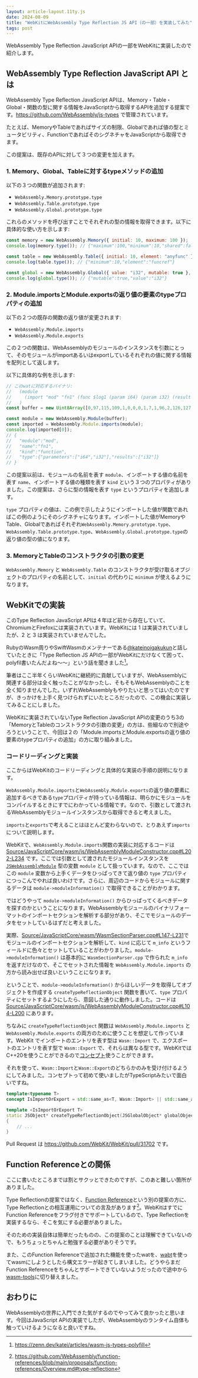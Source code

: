 ```yaml
---
layout: article-layout.11ty.js
date: 2024-08-09
title: "WebKitにWebAssembly Type Reflection JS API（の一部）を実装してみた"
tags: post
---
```


WebAssembly Type Reflection JavaScript APIの一部をWebKitに実装したので紹介します。

## WebAssembly Type Reflection JavaScript API とは

WebAssembly Type Reflection JavaScript APIは、Memory・Table・Global・関数の型に関する情報をJavaScriptから取得するAPIを追加する提案です。https://github.com/WebAssembly/js-types で管理されています。

たとえば、MemoryやTableであればサイズの制限、Globalであれば値の型とミュータビリティ、FunctionであればそのシグネチャをJavaScriptから取得できます。

この提案は、既存のAPIに対して３つの変更を加えます。

### 1. Memory、Global、Tableに対するtypeメソッドの追加

以下の３つの関数が追加されます:

- `WebAssembly.Memory.prototype.type`
- `WebAssembly.Table.prototype.type`
- `WebAssembly.Global.prototype.type`

これらのメソッドを呼び出すことでそれぞれの型の情報を取得できます。以下に具体的な使い方を示します:

```js
const memory = new WebAssembly.Memory({ initial: 10, maximum: 100 });
console.log(memory.type()); // {"maximum":100,"minimum":10,"shared":false}

const table = new WebAssembly.Table({ initial: 10, element: "anyfunc" });
console.log(table.type()); // {"minimum":10,"element":"funcref"}

const global = new WebAssembly.Global({ value: "i32", mutable: true }, 0);
console.log(global.type()); // {"mutable":true,"value":"i32"}
```

### 2. Module.importsとModule.exportsの返り値の要素のtypeプロパティの追加

以下の２つの既存の関数の返り値が変更されます:

- `WebAssembly.Module.imports`
- `WebAssembly.Module.exports`

この２つの関数は、WebAssemblyのモジュールのインスタンスを引数にとって、そのモジュールがimportあるいはexportしているそれぞれの値に関する情報を配列として返します。

以下に具体的な例を示します:

```js
// このwatに対応するバイナリ:
//   (module
//     (import "mod" "fn1" (func $log1 (param i64) (param i32) (result i32)))
//   )
const buffer = new Uint8Array([0,97,115,109,1,0,0,0,1,7,1,96,2,126,127,1,127,2,11,1,3,109,111,100,3,102,110,49,0,0]);

const module = new WebAssembly.Module(buffer);
const imported = WebAssembly.Module.imports(module);
console.log(imported[0]);
// {
//   "module":"mod",
//   "name":"fn1",
//   "kind":"function",
//   "type":{"parameters":["i64","i32"],"results":["i32"]}
// }
```

この提案以前は、モジュールの名前を表す `module`、インポートする値の名前を表す `name`、インポートする値の種類を表す `kind` という３つのプロパティがありました。この提案は、さらに型の情報を表す `type` というプロパティを追加します。

`type` プロパティの値は、この例で示したようにインポートした値が関数であればこの例のようにそのシグネチャになります。インポートした値がMemoryやTable、Globalであればそれぞれ`WebAssembly.Memory.prototype.type`、`WebAssembly.Table.prototype.type`、`WebAssembly.Global.prototype.type`の返り値の型の値になります。

### 3. MemoryとTableのコンストラクタの引数の変更

`WebAssembly.Memory` と `WebAssembly.Table` のコンストラクタが受け取るオブジェクトのプロパティの名前として、`initial` の代わりに `minimum` が使えるようになります。

## WebKitでの実装

このType Reflection JavaScript APIは４年ほど前から存在していて、ChromiumとFirefoxには実装されています。WebKitには 1 は実装されていましたが、2 と 3 は実装されていませんでした。

RubyのWasm周りやSwiftWasmのメンテナーである[@kateinoigakukun](https://x.com/kateinoigakukun)と話していたときに「Type Reflection JS APIの一部がWebKitにだけなくて困って、polyfil書いたんだよね～～」という話を聞きました[^1]。

筆者はここ半年くらいWebKitに継続的に貢献していますが、WebAssemblyに関連する部分は全く触ったことがなかったし、そもそもWebAssemblyのことを全く知りませんでした。いずれWebAssemblyもやりたいと思ってはいたのですが、きっかけを上手く見つけられずにいたところだったので、この機会に実装してみることにしました。

WebKitに実装されていないType Reflection JavaScript APIの変更のうち3の「MemoryとTableのコンストラクタの引数の変更」の方は、些細なので別途やろうということで、今回は２の「Module.importsとModule.exportsの返り値の要素のtypeプロパティの追加」の方に取り組みました。

### コードリーディングと実装

ここからはWebKitのコードリーディングと具体的な実装の手順の説明になります。

`WebAssembly.Module.imports`と`WebAssembly.Module.exports`の返り値の要素に追加するべきである`type`プロパティが持っている情報は、明らかにモジュールをコンパイルするときにすでにわかっている情報です。なので、引数として渡されるWebAssemblyモジュールインスタンスから取得できると考えました。

`imports`と`exports`で考えることはほとんど変わらないので、とりあえず`imports`について説明します。

WebKitで、`WebAssembly.Module.imports`関数の実装に対応するコードは [Source/JavaScriptCore/wasm/js/WebAssemblyModuleConstructor.cpp#L202-L234](https://github.com/WebKit/WebKit/blob/6880a8bf71b04bf75da5ecb783a1dcea6dd08e20/Source/JavaScriptCore/wasm/js/WebAssemblyModuleConstructor.cpp#L202-L234) です。ここでは引数として渡されたモジュールインスタンスを [`JSWebAssemblyModule`](https://github.com/WebKit/WebKit/blob/main/Source/JavaScriptCore/wasm/js/JSWebAssemblyModule.h) 型の変数 `module` として扱っています。なので、ここではこの `module` 変数から上手くデータをひっぱってきて返り値の `type` プロパティにつっこんでやれば良いわけです。さらに、周辺のコードからモジュールに関するデータは `module->moduleInformation()` で取得できることがわかります。

ではどうやって `module->moduleInformation()` からひっぱってくるべきデータを探すのかということになります。WebAssemblyモジュールのバイナリフォーマットのインポートセクションを解析する部分があり、そこでモジュールのデータをセットしているはずだと考えました。

実際、[Source/JavaScriptCore/wasm/WasmSectionParser.cpp#L147-L231](https://github.com/WebKit/WebKit/blob/e66ab86f1ac5269a25adc388f7efee404a2b07f3/Source/JavaScriptCore/wasm/WasmSectionParser.cpp#L147-L231)でモジュールのインポートセクションを解析して、`kind` に応じて `m_info` というフィールドに色々とセットしていることがわかりました。`module->moduleInformation()` は基本的に `WasmSectionParser.cpp` で作られた `m_info` を返すだけなので、そこでセットされた情報を `WebAssembly.Module.imports` の方から読み出せば良いということになります。

ということで、`module->moduleInformation()` からほしいデータを取得してオブジェクトを作成する `createTypeReflectionObject` 関数を書いて、`type` プロパティにセットするようにしたら、意図した通りに動作しました。コードは [Source/JavaScriptCore/wasm/js/WebAssemblyModuleConstructor.cpp#L104-L200](https://github.com/WebKit/WebKit/blob/6880a8bf71b04bf75da5ecb783a1dcea6dd08e20/Source/JavaScriptCore/wasm/js/WebAssemblyModuleConstructor.cpp#L104-L200) にあります。

ちなみに `createTypeReflectionObject` 関数は `WebAssembly.Module.imports` と `WebAssembly.Module.exports` の両方のために使うことを想定して作っています。WebKit でインポートのエントリを表す型は `Wasm::Import` で、エクスポートのエントリを表す型で `Wasm::Export` で、それらは異なる型です。WebKitではC++20を使うことができるので[コンセプト](https://cpprefjp.github.io/lang/cpp20/concepts.html)使うことができます。

それを使って、`Wasm::Import`と`Wasm::Export`のどちらかのみを受け付けるようにしてみました。コンセプトって初めて使いましたがTypeScriptみたいで面白いですね。

```cpp
template<typename T>
concept IsImportOrExport = std::same_as<T, Wasm::Import> || std::same_as<T, Wasm::Export>;

template <IsImportOrExport T>
static JSObject* createTypeReflectionObject(JSGlobalObject* globalObject, JSWebAssemblyModule* module, const T& impOrExp)
{
    // ...
}
```

Pull Request は https://github.com/WebKit/WebKit/pull/31702 です。

## Function Referenceとの関係

ここに書いたところまでは割とサクッとできたのですが、このあと難しい箇所がありました。

Type Reflectionの提案ではなく、[Function Reference](https://github.com/WebAssembly/function-references)という別の提案の方に、Type Reflectionとの相互運用についての言及があります[^2]。WebKitはすでにFunction Referenceをフラグ付きでサポートしているので、Type Reflectionを実装するなら、そこを気にする必要がありました。

そのための実装自体は簡単だったものの、この提案のことは理解できていないので、もうちょっとちゃんと勉強する必要がありそうです。

また、このFunction Referenceで追加された機能を使ったwatを、[wabt](https://github.com/WebAssembly/wabt)を使ってwasmにしようとしたら構文エラーが起きてしまいました。どうやらまだFunction Referenceをちゃんとサポートできていないようだったので途中から[wasm-tools](https://github.com/bytecodealliance/wasm-tools)に切り替えました。

## おわりに

WebAssemblyの世界に入門できた気がするのでやってみて良かったと思います。今回はJavaScript APIの実装でしたが、WebAssemblyのランタイム自体も触っていけるようになると良いですね。

[^1]: https://zenn.dev/katei/articles/wasm-js-types-polyfill
[^2]: https://github.com/WebAssembly/function-references/blob/main/proposals/function-references/Overview.md#type-reflection
